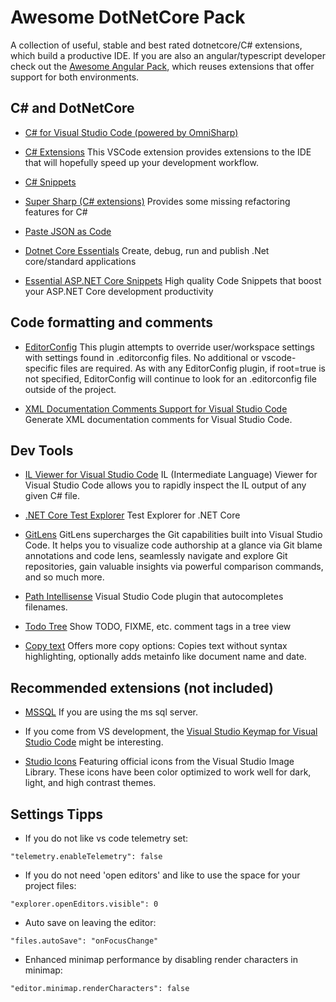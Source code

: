# Awesome DotNetCore Pack

A collection of useful, stable and best rated dotnetcore/C# extensions, which build a productive IDE. If you are also an angular/typescript developer check out the [Awesome Angular Pack](https://marketplace.visualstudio.com/items?itemName=salbert.awesome-angular-pack), which reuses extensions that offer support for both environments.

## C# and DotNetCore

* [C# for Visual Studio Code (powered by OmniSharp)](https://marketplace.visualstudio.com/items?itemName=ms-vscode.csharp)

* [C# Extensions](https://marketplace.visualstudio.com/items?itemName=jchannon.csharpextensions)
  This VSCode extension provides extensions to the IDE that will hopefully speed up your development workflow.

* [C# Snippets](https://marketplace.visualstudio.com/items?itemName=jorgeserrano.vscode-csharp-snippets)

* [Super Sharp (C# extensions)](https://marketplace.visualstudio.com/items?itemName=craigthomas.supersharp)
  Provides some missing refactoring features for C#

* [Paste JSON as Code](https://marketplace.visualstudio.com/items?itemName=quicktype.quicktype)

* [Dotnet Core Essentials](https://marketplace.visualstudio.com/items?itemName=kishoreithadi.dotnet-core-essentials)
  Create, debug, run and publish .Net core/standard applications

* [Essential ASP.NET Core Snippets](https://marketplace.visualstudio.com/items?itemName=doggy8088.netcore-snippets)
  High quality Code Snippets that boost your ASP.NET Core development productivity

## Code formatting and comments

* [EditorConfig](https://marketplace.visualstudio.com/items?itemName=EditorConfig.EditorConfig)
  This plugin attempts to override user/workspace settings with settings found in .editorconfig files. No additional or vscode-specific files are required. As with any EditorConfig plugin, if root=true is not specified, EditorConfig will continue to look for an .editorconfig file outside of the project.

* [XML Documentation Comments Support for Visual Studio Code](https://marketplace.visualstudio.com/items?itemName=k--kato.docomment)
  Generate XML documentation comments for Visual Studio Code.

## Dev Tools

* [IL Viewer for Visual Studio Code](https://marketplace.visualstudio.com/items?itemName=josephwoodward.vscodeilviewer)
  IL (Intermediate Language) Viewer for Visual Studio Code allows you to rapidly inspect the IL output of any given C# file.

* [.NET Core Test Explorer](https://marketplace.visualstudio.com/items?itemName=formulahendry.dotnet-test-explorer)
  Test Explorer for .NET Core

* [GitLens](https://marketplace.visualstudio.com/items?itemName=eamodio.gitlens)
  GitLens supercharges the Git capabilities built into Visual Studio Code. It helps you to visualize code authorship at a glance via Git blame annotations and code lens, seamlessly navigate and explore Git repositories, gain valuable insights via powerful comparison commands, and so much more.

* [Path Intellisense](https://marketplace.visualstudio.com/items?itemName=christian-kohler.path-intellisense)
  Visual Studio Code plugin that autocompletes filenames.

* [Todo Tree](https://marketplace.visualstudio.com/items?itemName=Gruntfuggly.todo-tree)
  Show TODO, FIXME, etc. comment tags in a tree view

* [Copy text](https://marketplace.visualstudio.com/items?itemName=salbert.copy-text)
  Offers more copy options: Copies text without syntax highlighting, optionally adds metainfo like document name and date.

## Recommended extensions (not included)

* [MSSQL](https://marketplace.visualstudio.com/items?itemName=ms-mssql.mssql)
  If you are using the ms sql server.

* If you come from VS development, the [Visual Studio Keymap for Visual Studio Code](https://marketplace.visualstudio.com/items?itemName=ms-vscode.vs-keybindings) might be interesting.

* [Studio Icons](https://marketplace.visualstudio.com/items?itemName=jtlowe.vscode-icon-theme)
  Featuring official icons from the Visual Studio Image Library. These icons have been color optimized to work well for dark, light, and high contrast themes.

## Settings Tipps

* If you do not like vs code telemetry set:

```
"telemetry.enableTelemetry": false
```

* If you do not need 'open editors' and like to use the space for your project files:

```
"explorer.openEditors.visible": 0
```

* Auto save on leaving the editor:

```
"files.autoSave": "onFocusChange"
```

* Enhanced minimap performance by disabling render characters in minimap:

```
"editor.minimap.renderCharacters": false
```
